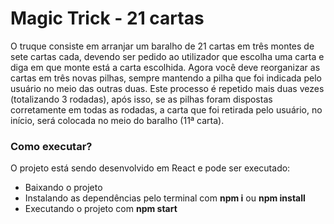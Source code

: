 # Magic Trick - 21 cartas

O truque consiste em arranjar um baralho de 21 cartas em três montes de sete cartas cada, devendo ser pedido ao utilizador que escolha uma carta e diga em que monte está a carta escolhida. Agora você deve reorganizar as cartas em três novas pilhas, sempre mantendo a pilha que foi indicada pelo usuário no meio das outras duas. Este processo é repetido mais duas vezes (totalizando 3 rodadas), após isso, se as pilhas foram dispostas corretamente em todas as rodadas, a carta que foi retirada pelo usuário, no início, será colocada no meio do baralho (11ª carta).


### Como executar?
O projeto está sendo desenvolvido em React e pode ser executado:
 - Baixando o projeto
 - Instalando as dependências pelo terminal com **npm i** ou **npm install**
 - Executando o projeto com **npm start**
